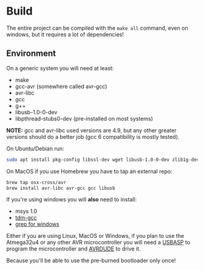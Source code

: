 # Build

The entire project can be compiled with the `make all` command, even on windows, but it requires a lot of dependencies!


## Environment

On a generic system you will need at least:

* make
* gcc-avr (somewhere called avr-gcc)
* avr-libc
* gcc
* g++
* libusb-1.0-0-dev
* libpthread-stubs0-dev (pre-installed on most systems)

__NOTE:__ gcc and avr-libc used versions are 4.9, but any other greater versions
should do a better job (gcc 6 compatibility is mostly tested).

On Ubuntu/Debian run:

```sh
sudo apt install pkg-config libssl-dev wget libusb-1.0-0-dev zlib1g-dev unzip openssh-client unzip tar maven gcc g++ gcc-avr avr-libc binutils-avr make
```

On MacOS if you use Homebrew you have to tap an external repo:
```sh
brew tap osx-cross/avr
brew install avr-libc avr-gcc gcc libusb
```


If you're using windows you will **also** need to install:

* msys 1.0
* [tdm-gcc](http://tdm-gcc.tdragon.net/)
* [grep for windows](http://www.wingrep.com/)

Either if you are using Linux, MacOS or Windows, if you plan to use the Atmega32u4 or any other
AVR microcontroller you will need a [USBASP](http://www.fischl.de/usbasp/) to program the microcontroller and [AVRDUDE](http://www.nongnu.org/avrdude/) to drive it.

Because you'll be able to use the pre-burned bootloader only once!
